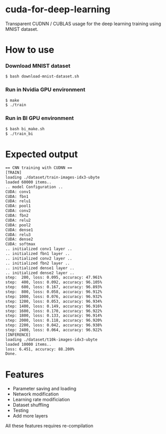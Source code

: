 # cuda-for-deep-learning
Transparent CUDNN / CUBLAS usage for the deep learning training using MNIST dataset.

# How to use

### Download MNIST dataset

```bash
$ bash download-mnist-dataset.sh
```

### Run in Nvidia GPU environment

```bash
$ make
$ ./train
```

### Run in BI GPU environment

```bash
$ bash bi_make.sh
$ ./train_bi
```

# Expected output
```bash
== CNN training with CUDNN ==
[TRAIN]
loading ./dataset/train-images-idx3-ubyte
loaded 60000 items..
.. model Configuration ..
CUDA: conv1
CUDA: fbn1
CUDA: relu1
CUDA: pool1
CUDA: conv2
CUDA: fbn2
CUDA: relu2
CUDA: pool2
CUDA: dense1
CUDA: relu3
CUDA: dense2
CUDA: softmax
.. initialized conv1 layer ..
.. initialized fbn1 layer ..
.. initialized conv2 layer ..
.. initialized fbn2 layer ..
.. initialized dense1 layer ..
.. initialized dense2 layer ..
step:  200, loss: 0.095, accuracy: 47.961%
step:  400, loss: 0.092, accuracy: 96.105%
step:  600, loss: 0.167, accuracy: 96.893%
step:  800, loss: 0.058, accuracy: 96.912%
step: 1000, loss: 0.076, accuracy: 96.932%
step: 1200, loss: 0.053, accuracy: 96.934%
step: 1400, loss: 0.149, accuracy: 96.916%
step: 1600, loss: 0.170, accuracy: 96.922%
step: 1800, loss: 0.133, accuracy: 96.914%
step: 2000, loss: 0.118, accuracy: 96.920%
step: 2200, loss: 0.042, accuracy: 96.938%
step: 2400, loss: 0.064, accuracy: 96.922%
[INFERENCE]
loading ./dataset/t10k-images-idx3-ubyte
loaded 10000 items..
loss: 6.451, accuracy: 88.200%
Done.
```

# Features
* Parameter saving and loading
* Network modification
* Learning rate modificiation
* Dataset shuffling
* Testing
* Add more layers

All these features requires re-compilation
